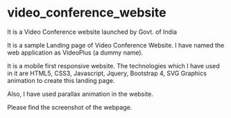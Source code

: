 # video_conference_website
It is a Video Conference website launched by Govt. of India

It is a sample Landing page of Video Conference Website. I have named the web application as VideoPlus (a dummy name).

It is a mobile first responsive website. The technologies which I have used in it are HTML5, CSS3, Javascript, Jquery, Bootstrap 4, SVG Graphics animation to create this landing page.

Also, I have used parallax animation in the website.

Please find the screenshot of the webpage.

